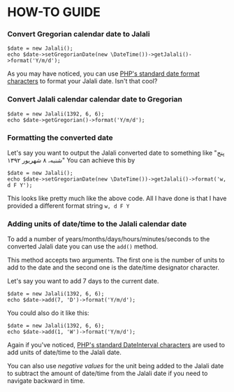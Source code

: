 # HOW-TO GUIDE 

### Convert Gregorian calendar date to Jalali

```
$date = new Jalali();
echo $date->setGregorianDate(new \DateTime())->getJalali()->format('Y/m/d');
```

As you may have noticed, you can use [PHP's standard date format characters](http://php.net/manual/en/function.date.php) to format your Jalali date. Isn't that cool?

### Convert Jalali calendar calendar date to Gregorian

```
$date = new Jalali(1392, 6, 6);
echo $date->getGregorian()->format('Y/m/d');
```

### Formatting the converted date

Let's say you want to output the Jalali converted date to something like "پنج شنبه، ۸ شهریور ۱۳۹۲"
You can achieve this by 

```
$date = new Jalali();
echo $date->setGregorianDate(new \DateTime())->getJalali()->format('w, d F Y');
```

This looks like pretty much like the above code. All I have done is that I have provided a different format string ```w, d F Y```

### Adding units of date/time to the Jalali calendar date
To add a number of years/months/days/hours/minutes/seconds to the converted Jalali date you can use the ```add()``` method.

This method accepts two arguments. The first one is the number of units to add to the date and the second one is the date/time designator character.

Let's say you want to add 7 days to the current date.

```
$date = new Jalali(1392, 6, 6);
echo $date->add(7, 'D')->format('Y/m/d');
```

You could also do it like this:

```
$date = new Jalali(1392, 6, 6);
echo $date->add(1, 'W')->format('Y/m/d');
```

Again if you've noticed, [PHP's standard DateInterval characters](http://www.php.net/manual/en/dateinterval.construct.php) are used to add units of date/time to the Jalali date.

You can also use *negative values* for the unit being added to the Jalali date to subtract the amount of date/time from the Jalali date if you need to navigate backward in time.
